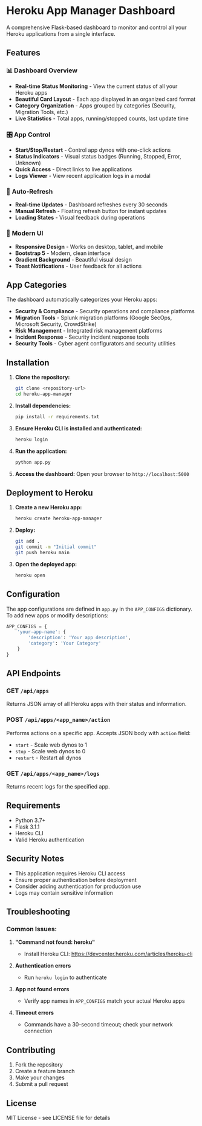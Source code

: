 # Heroku App Manager Dashboard

A comprehensive Flask-based dashboard to monitor and control all your Heroku applications from a single interface.

## Features

### 📊 **Dashboard Overview**
- **Real-time Status Monitoring** - View the current status of all your Heroku apps
- **Beautiful Card Layout** - Each app displayed in an organized card format
- **Category Organization** - Apps grouped by categories (Security, Migration Tools, etc.)
- **Live Statistics** - Total apps, running/stopped counts, last update time

### 🎛️ **App Control**
- **Start/Stop/Restart** - Control app dynos with one-click actions
- **Status Indicators** - Visual status badges (Running, Stopped, Error, Unknown)
- **Quick Access** - Direct links to live applications
- **Logs Viewer** - View recent application logs in a modal

### 🔄 **Auto-Refresh**
- **Real-time Updates** - Dashboard refreshes every 30 seconds
- **Manual Refresh** - Floating refresh button for instant updates
- **Loading States** - Visual feedback during operations

### 🎨 **Modern UI**
- **Responsive Design** - Works on desktop, tablet, and mobile
- **Bootstrap 5** - Modern, clean interface
- **Gradient Background** - Beautiful visual design
- **Toast Notifications** - User feedback for all actions

## App Categories

The dashboard automatically categorizes your Heroku apps:

- **Security & Compliance** - Security operations and compliance platforms
- **Migration Tools** - Splunk migration platforms (Google SecOps, Microsoft Security, CrowdStrike)
- **Risk Management** - Integrated risk management platforms
- **Incident Response** - Security incident response tools
- **Security Tools** - Cyber agent configurators and security utilities

## Installation

1. **Clone the repository:**
   ```bash
   git clone <repository-url>
   cd heroku-app-manager
   ```

2. **Install dependencies:**
   ```bash
   pip install -r requirements.txt
   ```

3. **Ensure Heroku CLI is installed and authenticated:**
   ```bash
   heroku login
   ```

4. **Run the application:**
   ```bash
   python app.py
   ```

5. **Access the dashboard:**
   Open your browser to `http://localhost:5000`

## Deployment to Heroku

1. **Create a new Heroku app:**
   ```bash
   heroku create heroku-app-manager
   ```

2. **Deploy:**
   ```bash
   git add .
   git commit -m "Initial commit"
   git push heroku main
   ```

3. **Open the deployed app:**
   ```bash
   heroku open
   ```

## Configuration

The app configurations are defined in `app.py` in the `APP_CONFIGS` dictionary. To add new apps or modify descriptions:

```python
APP_CONFIGS = {
    'your-app-name': {
        'description': 'Your app description',
        'category': 'Your Category'
    }
}
```

## API Endpoints

### GET `/api/apps`
Returns JSON array of all Heroku apps with their status and information.

### POST `/api/apps/<app_name>/action`
Performs actions on a specific app. Accepts JSON body with `action` field:
- `start` - Scale web dynos to 1
- `stop` - Scale web dynos to 0  
- `restart` - Restart all dynos

### GET `/api/apps/<app_name>/logs`
Returns recent logs for the specified app.

## Requirements

- Python 3.7+
- Flask 3.1.1
- Heroku CLI
- Valid Heroku authentication

## Security Notes

- This application requires Heroku CLI access
- Ensure proper authentication before deployment
- Consider adding authentication for production use
- Logs may contain sensitive information

## Troubleshooting

### Common Issues:

1. **"Command not found: heroku"**
   - Install Heroku CLI: https://devcenter.heroku.com/articles/heroku-cli

2. **Authentication errors**
   - Run `heroku login` to authenticate

3. **App not found errors**
   - Verify app names in `APP_CONFIGS` match your actual Heroku apps

4. **Timeout errors**
   - Commands have a 30-second timeout; check your network connection

## Contributing

1. Fork the repository
2. Create a feature branch
3. Make your changes
4. Submit a pull request

## License

MIT License - see LICENSE file for details
